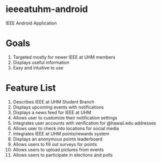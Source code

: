ieeeatuhm-android
=================

IEEE Android Application


# Goals

1. Targeted mostly for newer IEEE at UHM members
2. Displays useful information 
3. Easy and intuitive to use

# Feature List

1. Describes IEEE at UHM Student Branch 
2. Displays upcoming events with notifications
2. Displays a news feed for IEEE at UHM
3. Allows user to customize their notification settings
4. Integrates user accounts with verification for @hawaii.edu addresses
5. Allows user to check into locations for social media 
6. Integrates IEEE at UHM points/rewards system
7. Displays an anonymous points leaderboard 
8. Allows users to fill out surveys for points
9. Allows users to upload pictures from events 
10. Allows users to participate in elections and polls


